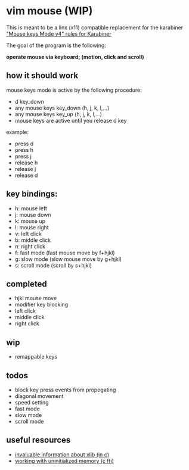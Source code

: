 # vim mouse (WIP)
This is meant to be a linx (x11) compatible replacement for the karabiner ["Mouse keys Mode v4" rules for Karabiner](https://ke-complex-modifications.pqrs.org/?q=vim%20mouse)

The goal of the program is the following:

**operate mouse via keyboard; (motion, click and scroll)**

## how it should work
mouse keys mode is active by the following procedure:
- d key_down
- any mouse keys key_down (h, j, k, l,...)
- any mouse keys key_up (h, j, k, l,...)
- mouse keys are active until you release d key

example:
- press d
- press h
- press j
- release h
- release j
- release d

## key bindings:
- h: mouse left
- j: mouse down
- k: mouse up
- l: mouse right
- v: left click
- b: middle click
- n: right click
- f: fast mode (fast mouse move by f+hjkl)
- g: slow mode (slow mouse move by g+hjkl)
- s: scroll mode (scroll by s+hjkl)

## completed
- hjkl mouse move
- modifier key blocking
- left click
- middle click
- right click

## wip
- remappable keys

## todos
- block key press events from propogating
- diagonal movement
- speed setting
- fast mode
- slow mode
- scroll mode

## useful resources
- [invaluable information about xlib (in c)](https://tronche.com/gui/x/xlib/)
- [working with uninitialized memory (c ffi)](https://doc.rust-lang.org/std/mem/union.MaybeUninit.html)
